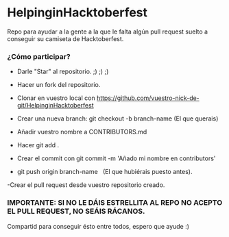 # HelpinginHacktoberfest
Repo para ayudar a la gente a la que le falta algún pull request suelto a conseguir su camiseta de Hacktoberfest.


### ¿Cómo participar?

- Darle "Star" al repositorio.    ;) ;) ;)
- Hacer un fork del repositorio.
- Clonar en vuestro local con https://github.com/vuestro-nick-de-git/HelpinginHacktoberfest

- Crear una nueva branch: git checkout -b branch-name      (El que querais)
- Añadir vuestro nombre a CONTRIBUTORS.md
- Hacer git add .
- Crear el commit con git commit -m 'Añado mi nombre en contributors'
- git push origin branch-name    (El que hubiérais puesto antes).

-Crear el pull request desde vuestro repositorio creado.

### IMPORTANTE: SI NO LE DÁIS ESTRELLITA AL REPO NO ACEPTO EL PULL REQUEST, NO SEÁIS RÁCANOS.

Compartid para conseguir ésto entre todos, espero que ayude :)

